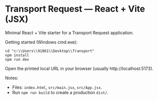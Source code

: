 # Transport Request — React + Vite (JSX)

Minimal React + Vite starter for a Transport Request application.

Getting started (Windows cmd.exe):

```
cd "c:\\Users\\91861\\Desktop\\Transport"
npm install
npm run dev
```

Open the printed local URL in your browser (usually http://localhost:5173).

Notes:
- Files: `index.html`, `src/main.jsx`, `src/App.jsx`.
- Run `npm run build` to create a production `dist/`.

